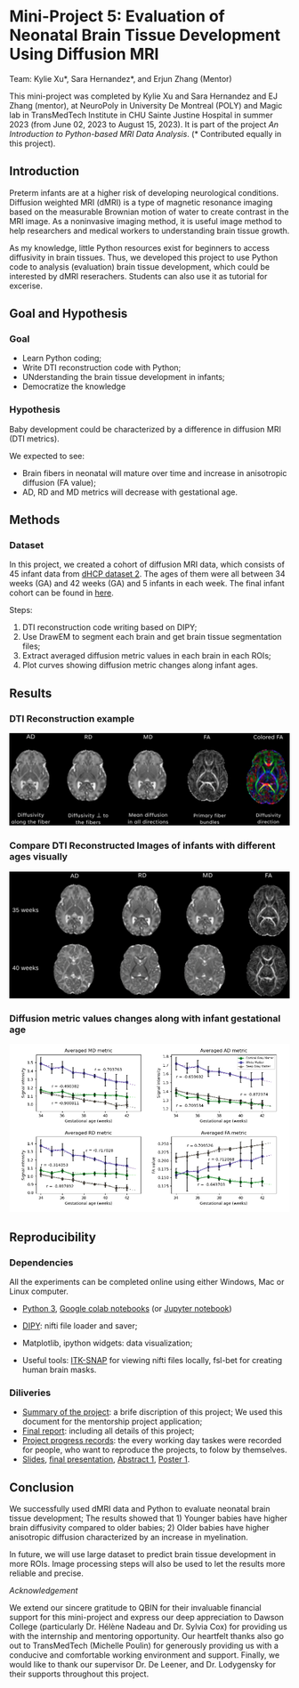 # Mini-Project 5: Evaluation of Neonatal Brain Tissue Development Using Diffusion MRI

Team: Kylie Xu*, Sara Hernandez*, and Erjun Zhang (Mentor)

This mini-project was  completed by Kylie Xu and Sara Hernandez and EJ Zhang (mentor), at NeuroPoly in University De Montreal (POLY) and Magic lab in TransMedTech Institute in CHU Sainte Justine Hospital in summer 2023 (from June 02, 2023 to August 15, 2023). It is part of the project *An Introduction to Python-based MRI Data Analysis*. (* Contributed equally in this project).

## Introduction
Preterm infants are at a higher risk of developing neurological conditions. Diffusion weighted MRI (dMRI) is a type of magnetic resonance imaging based on the measurable Brownian motion of water to create contrast in the MRI image. As a noninvasive imaging method, it is useful image method to help researchers and medical workers to understanding brain tissue growth.

As my knowledge, little Python resources exist for beginners to access diffusivity in brain tissues. Thus, we developed this project to use Python code to analysis (evaluation) brain tissue development, which could be interested by dMRI reserachers. Students can also use it as tutorial for excerise. 

## Goal and Hypothesis
### Goal
* Learn Python coding;
* Write DTI reconstruction code with Python;
* UNderstanding the brain tissue development in infants;
* Democratize the knowledge
### Hypothesis
Baby development could be characterized by a difference in diffusion MRI (DTI metrics).

We expected to see:
* Brain fibers in neonatal will mature over time and increase in anisotropic diffusion (FA value);
* AD, RD and MD metrics will decrease with gestational age.

## Methods

### Dataset
In this project, we created a cohort of diffusion MRI data, which consists of $45$ infant data from [dHCP dataset 2](http://www.developingconnectome.org/data-release/second-data-release/). The ages of them were all between $34$ weeks (GA) and $42$ weeks (GA) and $5$ infants in each week. The final infant cohort can be found in [here](./data/Baby_sublist_45.xlsx).

Steps:

1. DTI reconstruction code writing based on DIPY;
2. Use DrawEM to segment each brain and get brain tissue segmentation files;
3. Extract averaged diffusion metric values in each brain in each ROIs;
4. Plot curves showing diffusion metric changes along infant ages. 

## Results
### DTI Reconstruction example
![DTI Reconstruction](./images/Result_dti_reconstruction_figure.png)
### Compare DTI Reconstructed Images of infants with different ages visually
![DTI metric maps comparasion](./images/Compare_dti_metrics_figure.png)
### Diffusion metric values changes along with infant gestational age
![Results](./images/Result_figure_1.png)
## Reproducibility
### Dependencies
All the experiments can be completed online using either Windows, Mac or Linux computer.
* [Python 3](https://dti-tk.sourceforge.net/pmwiki/pmwiki.php?n=Main.HomePage), [Google colab notebooks](https://colab.research.google.com/) (or [Jupyter notebook](https://jupyter.org/))

* [DIPY](https://dipy.org/): nifti file loader and saver;
* Matplotlib, ipython widgets: data visualization;
* Useful tools: [ITK-SNAP](http://www.itksnap.org/pmwiki/pmwiki.php) for viewing nifti files locally, fsl-bet for creating human brain masks.

### Diliveries
* [Summary of the project](./documents/MiniProject_5_Summary_of_project.pdf): a brife discription of this project; We used this document for the mentorship project application;
* [Final report](./documents/MiniProject_5_Report.pdf): including all details of this project;
* [Project progress records](./documents/Progress_records_of_the_project.pdf): the every working day taskes were recorded for people, who want to reproduce the projects, to folow by themselves.
* [Slides](./documents/MiniProject_5_Slides_at_CHUSJ.pdf), [final presentation](./documents/MiniProject_5_Presentation_at_CHUSJ.mp4), [Abstract 1](./documents/MiniProject_5_abstract1.pdf), [Poster 1](./documents/20230929_Kylie_Evaluation_of_Neonatal_Brain_Tissue_Deve_using_dMRI.pdf).


## Conclusion
We successfully used dMRI data and Python to evaluate neonatal brain tissue development; The results showed that 1) Younger babies have higher brain diffusivity compared to older babies; 2) Older babies have higher anisotropic diffusion characterized by an increase in myelination.

In future, we will use large dataset to predict brain tissue development in more ROIs. Image processing steps will also be used to let the results more reliable and precise.

*Acknowledgement*

We extend our sincere gratitude to QBIN for their invaluable financial support for this mini-project and express our deep appreciation to Dawson College (particularly Dr. Hélène Nadeau and Dr. Sylvia Cox) for providing us with the internship and mentoring opportunity. Our heartfelt thanks also go out to TransMedTech (Michelle Poulin) for generously providing us with a conducive and comfortable working environment and support. Finally, we would like to thank our supervisor Dr. De Leener, and Dr. Lodygensky for their supports throughout this project.


